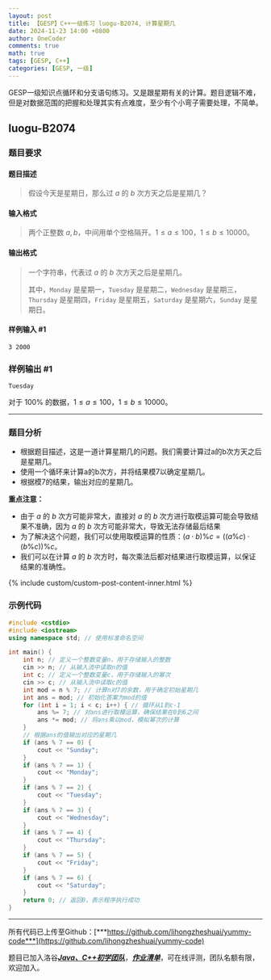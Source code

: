 ```yaml
---
layout: post
title: 【GESP】C++一级练习 luogu-B2074, 计算星期几
date: 2024-11-23 14:00 +0800
author: OneCoder
comments: true
math: true
tags: [GESP, C++]
categories: [GESP, 一级]
---
```

GESP一级知识点循环和分支语句练习。又是跟星期有关的计算。题目逻辑不难，但是对数据范围的把握和处理其实有点难度，至少有个小弯子需要处理，不简单。

<!--more-->

## luogu-B2074

### 题目要求

#### 题目描述

>假设今天是星期日，那么过 $a$ 的 $b$ 次方天之后是星期几？

#### 输入格式

>两个正整数 $a, b$，中间用单个空格隔开。$1 \le a \le 100$，$1 \le b \le 10000$。

#### 输出格式

>一个字符串，代表过 $a$ 的 $b$ 次方天之后是星期几。
>
>其中，`Monday` 是星期一，`Tuesday` 是星期二，`Wednesday` 是星期三，`Thursday` 是星期四，`Friday` 是星期五，`Saturday` 是星期六，`Sunday` 是星期日。

#### 样例输入 #1

```console
3 2000
```

### 样例输出 #1

```console
Tuesday
```

对于 $100 \%$ 的数据，$1 \le a \le 100$，$1 \le b \le 10000$。

---

### 题目分析

- 根据题目描述，这是一道计算星期几的问题。我们需要计算过a的b次方天之后是星期几。
- 使用一个循环来计算a的b次方，并将结果模7以确定星期几。
- 根据模7的结果，输出对应的星期几。

**重点注意：**

- 由于 $a$ 的 $b$ 次方可能非常大，直接对 $a$ 的 $b$ 次方进行取模运算可能会导致结果不准确，因为 $a$ 的 $b$ 次方可能非常大，导致无法存储最后结果
- 为了解决这个问题，我们可以使用取模运算的性质：$(a \cdot b) \% c = ((a \% c) \cdot (b \% c)) \% c$。
- 我们可以在计算 $a$ 的 $b$ 次方时，每次乘法后都对结果进行取模运算，以保证结果的准确性。

{% include custom/custom-post-content-inner.html %}

### 示例代码

```cpp
#include <cstdio>
#include <iostream>
using namespace std; // 使用标准命名空间

int main() {
    int n; // 定义一个整数变量n，用于存储输入的整数
    cin >> n; // 从输入流中读取n的值
    int c; // 定义一个整数变量c，用于存储输入的幂次
    cin >> c; // 从输入流中读取c的值
    int mod = n % 7; // 计算n对7的余数，用于确定初始星期几
    int ans = mod; // 初始化答案为mod的值
    for (int i = 1; i < c; i++) { // 循环从1到c-1
        ans %= 7; // 对ans进行取模运算，确保结果在0到6之间
        ans *= mod; // 将ans乘以mod，模拟幂次的计算
    }
    // 根据ans的值输出对应的星期几
    if (ans % 7 == 0) {
        cout << "Sunday";
    }
    if (ans % 7 == 1) {
        cout << "Monday";
    }
    if (ans % 7 == 2) {
        cout << "Tuesday";
    }
    if (ans % 7 == 3) {
        cout << "Wednesday";
    }
    if (ans % 7 == 4) {
        cout << "Thursday";
    }
    if (ans % 7 == 5) {
        cout << "Friday";
    }
    if (ans % 7 == 6) {
        cout << "Saturday";
    }
    return 0; // 返回0，表示程序执行成功
}
```

---

所有代码已上传至Github：[***https://github.com/lihongzheshuai/yummy-code***](https://github.com/lihongzheshuai/yummy-code)

题目已加入洛谷[***Java、C++初学团队***](https://www.luogu.com.cn/team/92228)，[***作业清单***](https://www.luogu.com.cn/team/92228#homework)，可在线评测，团队名额有限，欢迎加入。
